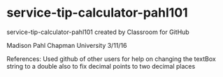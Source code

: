 # service-tip-calculator-pahl101
service-tip-calculator-pahl101 created by Classroom for GitHub

Madison Pahl
Chapman University
3/11/16

References:
Used github of other users for help on changing the textBox string to a double
also to fix decimal points to two decimal places
